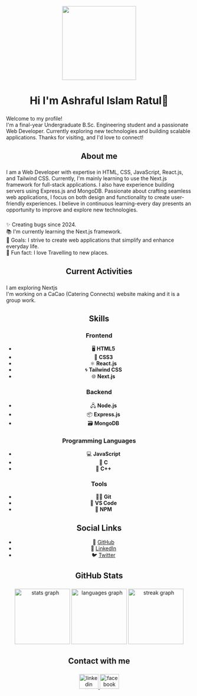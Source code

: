 <div align="center">
  <img height="200" src="https://i.ibb.co.com/XkDNBcRD/Black-And-Grey-Professional-Technology-Linked-In-Banner-1.png"  />
</div>

###

<h1 align="center">Hi I'm Ashraful Islam Ratul👋</h1>

###

<p align="left">Welcome to my profile!  <br>I'm a final-year Undergraduate B.Sc. Engineering student and a passionate Web Developer. Currently exploring new technologies and building scalable applications. Thanks for visiting, and I'd love to connect!</p>

###

<h2 align="center">About me</h2>

###

<p align="left">I am a Web Developer with expertise in HTML, CSS, JavaScript, React.js, and Tailwind CSS. Currently, I'm mainly learning to use the Next.js framework for full-stack applications. I also have experience building servers using Express.js and MongoDB. Passionate about crafting seamless web applications, I focus on both design and functionality to create user-friendly experiences. I believe in continuous learning-every day presents an opportunity to improve and explore new technologies.</p>

###

<p align="left">✨ Creating bugs since 2024.<br>📚 I'm currently learning the Next.js framework.<br>🎯 Goals: I strive to create web applications that simplify and enhance everyday life.<br>🎲 Fun fact: I love Travelling to new places.</p>

###

<h2 align="center">Current Activities</h2>

###

<p align="left">I am exploring Nextjs<br>I'm working on a CaCao (Catering Connects) website making and it is a group work.</p>

###

<h2 align="center">Skills</h2>

###

<div align="center">
  <h3>Frontend</h3>
<ul>
  <li>🖥️ <strong>HTML5</strong></li>
  <li>🎨 <strong>CSS3</strong></li>
  <li>⚛️ <strong>React.js</strong></li>
  <li>🌀 <strong>Tailwind CSS</strong></li>
  <li>🌐 <strong>Next.js</strong></li>
</ul>

<h3>Backend</h3>
<ul>
  <li>🖧 <strong>Node.js</strong></li>
  <li>📦 <strong>Express.js</strong></li>
  <li>🗃️ <strong>MongoDB</strong></li>
</ul>

<h3>Programming Languages</h3>
<ul>
  <li>💻 <strong>JavaScript</strong></li>
  <li>🔢 <strong>C</strong></li>
  <li>🔣 <strong>C++</strong></li>
</ul>

<h3>Tools</h3>
<ul>
  <li>🧑‍💻 <strong>Git</strong></li>
  <li>📱 <strong>VS Code</strong></li>
  <li>🌱 <strong>NPM</strong></li>
</ul>

<h2>Social Links</h2>
<ul>
  <li>🔗 <a href="https://github.com/your-username" target="_blank">GitHub</a></li>
  <li>💼 <a href="https://linkedin.com/in/your-username" target="_blank">LinkedIn</a></li>
  <li>🐦 <a href="https://twitter.com/your-username" target="_blank">Twitter</a></li>
</ul>
</div>

###

<h2 align="center">GitHub Stats</h2>

###

<div align="center">
  <img src="https://github-readme-stats.vercel.app/api?username=mdashraful24&hide_title=false&hide_rank=false&show_icons=true&include_all_commits=true&count_private=true&disable_animations=false&theme=dracula&locale=en&hide_border=false&order=1" height="150" alt="stats graph"  />
  <img src="https://github-readme-stats.vercel.app/api/top-langs?username=mdashraful24&locale=en&hide_title=false&layout=compact&card_width=320&langs_count=5&theme=dracula&hide_border=false&order=2" height="150" alt="languages graph"  />
  <img src="https://streak-stats.demolab.com?user=mdashraful24&locale=en&mode=daily&theme=dracula&hide_border=false&border_radius=5&order=3" height="150" alt="streak graph"  />
</div>

###

<h2 align="center">Contact with me</h2>

###

<div align="center">
  <a href="https://www.linkedin.com/in/ashraful-islam-ratul/" target="_blank">
    <img src="https://raw.githubusercontent.com/maurodesouza/profile-readme-generator/master/src/assets/icons/social/linkedin/default.svg" width="52" height="40" alt="linkedin logo"  />
  </a>
  <a href="https://www.facebook.com/share/19n28FG9HV/" target="_blank">
    <img src="https://raw.githubusercontent.com/maurodesouza/profile-readme-generator/master/src/assets/icons/social/facebook/default.svg" width="52" height="40" alt="facebook logo"  />
  </a>
</div>

###
